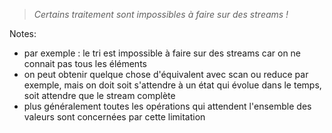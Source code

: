<!-- .slide: class="quote-slide" -->

<blockquote>
<cite>
  Certains traitement sont impossibles à faire sur des streams !
</cite>
</blockquote>

Notes:

- par exemple : le tri est impossible à faire sur des streams car on ne connait pas tous les éléments
- on peut obtenir quelque chose d'équivalent avec scan ou reduce par exemple, mais on doit soit s'attendre à un état qui évolue dans le temps, soit attendre que le stream complète
- plus généralement toutes les opérations qui attendent l'ensemble des valeurs sont concernées par cette limitation
